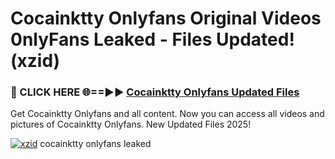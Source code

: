 # Cocainktty Onlyfans Original Videos 0nlyFans Leaked - Files Updated! (xzid)

<h3>🔴 CLICK HERE 🌐==►► <a href="https://tinyurl.com/2jnfzry5" rel="nofollow">Cocainktty Onlyfans Updated Files</a></h3>

Get Cocainktty Onlyfans and all content. Now you can access all videos and pictures of Cocainktty Onlyfans. New Updated Files 2025!

[![xzid](https://i.imgur.com/GyGTBgg.gif)](https://tinyurl.com/2jnfzry5)
cocainktty onlyfans leaked